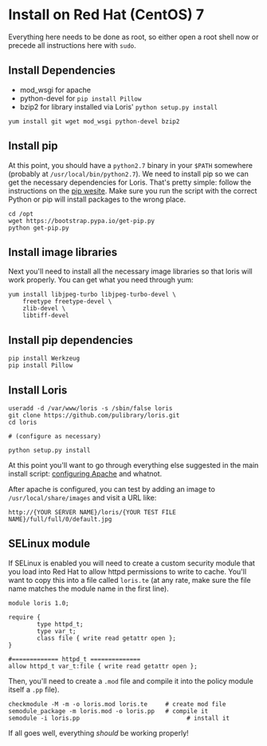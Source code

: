 Install on Red Hat (CentOS) 7
=============================

Everything here needs to be done as root, so either open a root shell now or
precede all instructions here with `sudo`.

Install Dependencies
--------------------

 * mod_wsgi for apache
 * python-devel for `pip install Pillow`
 * bzip2 for library installed via Loris' `python setup.py install`

```
yum install git wget mod_wsgi python-devel bzip2
```

Install pip
-----------

At this point, you should have a `python2.7` binary in your `$PATH` somewhere
(probably at `/usr/local/bin/python2.7`). We need to install pip so we can get
the necessary dependencies for Loris. That's pretty simple: follow the
instructions on the [pip wesite](http://www.pip-installer.org/en/latest/installing.html).
Make sure you run the script with the correct Python or pip will install
packages to the wrong place.

```
cd /opt
wget https://bootstrap.pypa.io/get-pip.py
python get-pip.py
```

Install image libraries
-----------------------

Next you'll need to install all the necessary image libraries so that loris
will work properly. You can get what you need through yum:

```
yum install libjpeg-turbo libjpeg-turbo-devel \
    freetype freetype-devel \
    zlib-devel \
    libtiff-devel
```


Install pip dependencies
------------------------

```
pip install Werkzeug
pip install Pillow
```

Install Loris
-------------

```
useradd -d /var/www/loris -s /sbin/false loris
git clone https://github.com/pulibrary/loris.git
cd loris

# (configure as necessary)

python setup.py install
```

At this point you'll want to go through everything else suggested in the main
install script: [configuring Apache](apache.md) and whatnot.

After apache is configured, you can test by adding an image to `/usr/local/share/images` and visit a URL like:

`http://{YOUR SERVER NAME}/loris/{YOUR TEST FILE NAME}/full/full/0/default.jpg`



SELinux module
---------------

If SELinux is enabled you will need to create a custom security module that you load into Red Hat to
allow httpd permissions to write to cache. You'll want to copy this into a
file called `loris.te` (at any rate, make sure the file name matches the
module name in the first line).

```
module loris 1.0;

require {
        type httpd_t;
        type var_t;
        class file { write read getattr open };
}

#============= httpd_t ==============
allow httpd_t var_t:file { write read getattr open };
```

Then, you'll need to create a `.mod` file and compile it into the policy module
itself a `.pp` file).

```
checkmodule -M -m -o loris.mod loris.te     # create mod file
semodule_package -m loris.mod -o loris.pp   # compile it
semodule -i loris.pp                              # install it
```

If all goes well, everything *should* be working properly!
